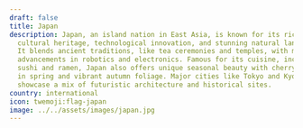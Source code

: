 ```yaml
---
draft: false
title: Japan
description: Japan, an island nation in East Asia, is known for its rich
  cultural heritage, technological innovation, and stunning natural landscapes.
  It blends ancient traditions, like tea ceremonies and temples, with modern
  advancements in robotics and electronics. Famous for its cuisine, including
  sushi and ramen, Japan also offers unique seasonal beauty with cherry blossoms
  in spring and vibrant autumn foliage. Major cities like Tokyo and Kyoto
  showcase a mix of futuristic architecture and historical sites.
country: international
icon: twemoji:flag-japan
image: ../../assets/images/japan.jpg
---
```

